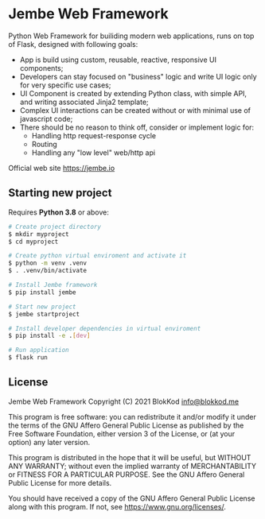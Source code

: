 # Jembe Web Framework

Python Web Framework for builiding modern web applications, runs on top of Flask, designed with following goals:

- App is build using custom, reusable, reactive, responsive UI components;
- Developers can stay focused on "business" logic and write UI logic only for very specific use cases;
- UI Component is created by extending Python class, with simple API, and writing associated Jinja2 template; 
- Complex UI interactions can be created without or with minimal use of javascript code;
- There should be no reason to think off, consider or implement logic for:
    - Handling http request-response cycle
    - Routing
    - Handling any "low level" web/http api

Official web site https://jembe.io

## Starting new project

Requires **Python 3.8** or above:

``` bash
# Create project directory
$ mkdir myproject
$ cd myproject

# Create python virtual enviroment and activate it
$ python -m venv .venv
$ . .venv/bin/activate 

# Install Jembe framework
$ pip install jembe

# Start new project
$ jembe startproject

# Install developer dependencies in virtual enviroment
$ pip install -e .[dev]

# Run application
$ flask run
```


## License


Jembe Web Framework 
Copyright (C) 2021 BlokKod <info@blokkod.me>

This program is free software: you can redistribute it and/or modify
it under the terms of the GNU Affero General Public License as published
by the Free Software Foundation, either version 3 of the License, or
(at your option) any later version.

This program is distributed in the hope that it will be useful,
but WITHOUT ANY WARRANTY; without even the implied warranty of
MERCHANTABILITY or FITNESS FOR A PARTICULAR PURPOSE.  See the
GNU Affero General Public License for more details.

You should have received a copy of the GNU Affero General Public License
along with this program.  If not, see <https://www.gnu.org/licenses/>.
